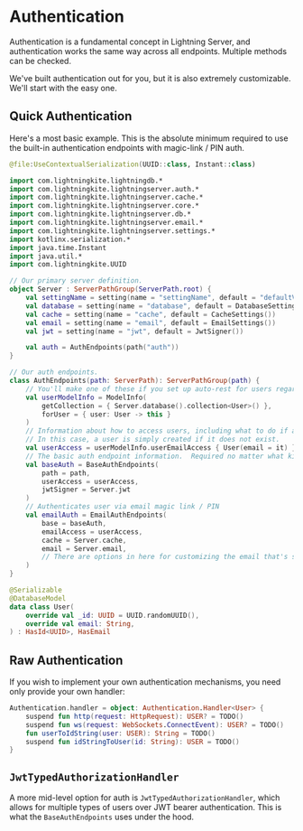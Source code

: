 # Authentication

Authentication is a fundamental concept in Lightning Server, and authentication works the same way across all endpoints.  Multiple methods can be checked.

We've built authentication out for you, but it is also extremely customizable.  We'll start with the easy one.

## Quick Authentication

Here's a most basic example.  This is the absolute minimum required to use the built-in authentication endpoints with magic-link / PIN auth.

```kotlin
@file:UseContextualSerialization(UUID::class, Instant::class)

import com.lightningkite.lightningdb.*
import com.lightningkite.lightningserver.auth.*
import com.lightningkite.lightningserver.cache.*
import com.lightningkite.lightningserver.core.*
import com.lightningkite.lightningserver.db.*
import com.lightningkite.lightningserver.email.*
import com.lightningkite.lightningserver.settings.*
import kotlinx.serialization.*
import java.time.Instant
import java.util.*
import com.lightningkite.UUID

// Our primary server definition.
object Server : ServerPathGroup(ServerPath.root) {
    val settingName = setting(name = "settingName", default = "defaultValue")
    val database = setting(name = "database", default = DatabaseSettings())
    val cache = setting(name = "cache", default = CacheSettings())
    val email = setting(name = "email", default = EmailSettings())
    val jwt = setting(name = "jwt", default = JwtSigner())

    val auth = AuthEndpoints(path("auth"))
}

// Our auth endpoints.
class AuthEndpoints(path: ServerPath): ServerPathGroup(path) {
    // You'll make one of these if you set up auto-rest for users regardless.
    val userModelInfo = ModelInfo(
        getCollection = { Server.database().collection<User>() },
        forUser = { user: User -> this }
    )
    // Information about how to access users, including what to do if a user is not found using a certain email.
    // In this case, a user is simply created if it does not exist.
    val userAccess = userModelInfo.userEmailAccess { User(email = it) }
    // The basic auth endpoint information.  Required no matter what kind of authentication you're doing.
    val baseAuth = BaseAuthEndpoints(
        path = path,
        userAccess = userAccess,
        jwtSigner = Server.jwt
    )
    // Authenticates user via email magic link / PIN
    val emailAuth = EmailAuthEndpoints(
        base = baseAuth,
        emailAccess = userAccess,
        cache = Server.cache,
        email = Server.email,
        // There are options in here for customizing the email that's sent, as well as what kinds of PINs are generated.
    )
}

@Serializable
@DatabaseModel
data class User(
    override val _id: UUID = UUID.randomUUID(),
    override val email: String,
) : HasId<UUID>, HasEmail
```

## Raw Authentication

If you wish to implement your own authentication mechanisms, you need only provide your own handler:

```kotlin
Authentication.handler = object: Authentication.Handler<User> {
    suspend fun http(request: HttpRequest): USER? = TODO()
    suspend fun ws(request: WebSockets.ConnectEvent): USER? = TODO()
    fun userToIdString(user: USER): String = TODO()
    suspend fun idStringToUser(id: String): USER = TODO()
}
```

## `JwtTypedAuthorizationHandler`

A more mid-level option for auth is `JwtTypedAuthorizationHandler`, which allows for multiple types of users over JWT bearer authentication.  This is what the `BaseAuthEndpoints` uses under the hood.

